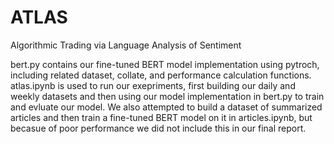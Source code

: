 # ATLAS
Algorithmic Trading via Language Analysis of Sentiment

bert.py contains our fine-tuned BERT model implementation using pytroch, including related dataset, collate, and performance calculation functions.
atlas.ipynb is used to run our exepriments, first building our daily and weekly datasets and then using our model implementation in bert.py to train and evluate our model. 
We also attempted to build a dataset of summarized articles and then train a fine-tuned BERT model on it in articles.ipynb, but becasue of poor performance we did not include this in our final report.
